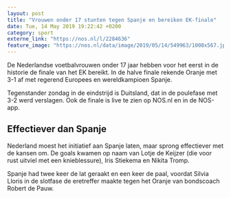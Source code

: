 ```yaml
---
layout: post
title: "Vrouwen onder 17 stunten tegen Spanje en bereiken EK-finale"
date: Tue, 14 May 2019 19:22:42 +0200
category: sport
externe_link: "https://nos.nl/l/2284636"
feature_image: "https://nos.nl/data/image/2019/05/14/549963/1008x567.jpg"
---
```


<p>De Nederlandse voetbalvrouwen onder 17 jaar hebben voor het eerst in de historie de finale van het EK bereikt. In de halve finale rekende Oranje met 3-1 af met regerend Europees en wereldkampioen Spanje.</p>
<p>Tegenstander zondag in de eindstrijd is Duitsland, dat in de poulefase met 3-2 werd verslagen. Ook de finale is live te zien op NOS.nl en in de NOS-app.</p>
<h2>Effectiever dan Spanje</h2>
<p>Nederland moest het initiatief aan Spanje laten, maar sprong effectiever met de kansen om. De goals kwamen op naam van Lotje de Keijzer (die voor rust uitviel met een knieblessure), Iris Stiekema en Nikita Tromp.</p>
<p>Spanje had twee keer de lat geraakt en een keer de paal, voordat Silvia Lloris in de slotfase de eretreffer maakte tegen het Oranje van bondscoach Robert de Pauw.</p>
